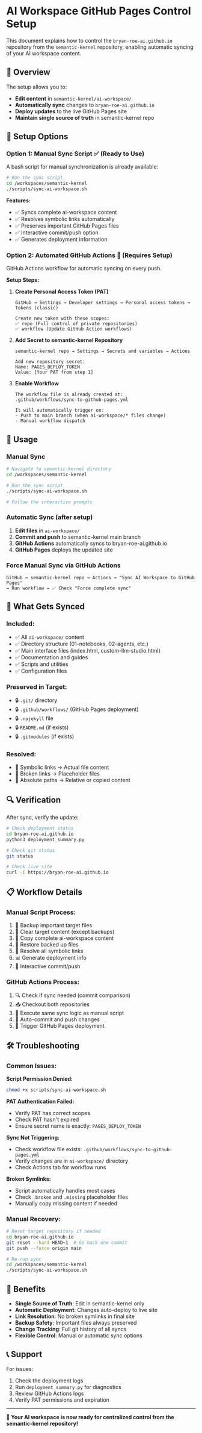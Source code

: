 # AI Workspace GitHub Pages Control Setup

This document explains how to control the `bryan-roe-ai.github.io` repository from the `semantic-kernel` repository, enabling automatic syncing of your AI workspace content.

## 🎯 Overview

The setup allows you to:
- **Edit content** in `semantic-kernel/ai-workspace/`
- **Automatically sync** changes to `bryan-roe-ai.github.io`
- **Deploy updates** to the live GitHub Pages site
- **Maintain single source of truth** in semantic-kernel repo

## 🔧 Setup Options

### Option 1: Manual Sync Script ✅ (Ready to Use)

A bash script for manual synchronization is already available:

```bash
# Run the sync script
cd /workspaces/semantic-kernel
./scripts/sync-ai-workspace.sh
```

**Features:**
- ✅ Syncs complete ai-workspace content
- ✅ Resolves symbolic links automatically
- ✅ Preserves important GitHub Pages files
- ✅ Interactive commit/push option
- ✅ Generates deployment information

### Option 2: Automated GitHub Actions 🚧 (Requires Setup)

GitHub Actions workflow for automatic syncing on every push.

**Setup Steps:**

1. **Create Personal Access Token (PAT)**
   ```
   GitHub → Settings → Developer settings → Personal access tokens → Tokens (classic)
   
   Create new token with these scopes:
   ✅ repo (Full control of private repositories)
   ✅ workflow (Update GitHub Action workflows)
   ```

2. **Add Secret to semantic-kernel Repository**
   ```
   semantic-kernel repo → Settings → Secrets and variables → Actions
   
   Add new repository secret:
   Name: PAGES_DEPLOY_TOKEN
   Value: [Your PAT from step 1]
   ```

3. **Enable Workflow**
   ```
   The workflow file is already created at:
   .github/workflows/sync-to-github-pages.yml
   
   It will automatically trigger on:
   - Push to main branch (when ai-workspace/* files change)
   - Manual workflow dispatch
   ```

## 🚀 Usage

### Manual Sync

```bash
# Navigate to semantic-kernel directory
cd /workspaces/semantic-kernel

# Run the sync script
./scripts/sync-ai-workspace.sh

# Follow the interactive prompts
```

### Automatic Sync (after setup)

1. **Edit files** in `ai-workspace/`
2. **Commit and push** to semantic-kernel main branch
3. **GitHub Actions** automatically syncs to bryan-roe-ai.github.io
4. **GitHub Pages** deploys the updated site

### Force Manual Sync via GitHub Actions

```
GitHub → semantic-kernel repo → Actions → "Sync AI Workspace to GitHub Pages"
→ Run workflow → ✅ Check "Force complete sync"
```

## 📂 What Gets Synced

### Included:
- ✅ All `ai-workspace/` content
- ✅ Directory structure (01-notebooks, 02-agents, etc.)
- ✅ Main interface files (index.html, custom-llm-studio.html)
- ✅ Documentation and guides
- ✅ Scripts and utilities
- ✅ Configuration files

### Preserved in Target:
- 🔒 `.git/` directory
- 🔒 `.github/workflows/` (GitHub Pages deployment)
- 🔒 `.nojekyll` file
- 🔒 `README.md` (if exists)
- 🔒 `.gitmodules` (if exists)

### Resolved:
- 🔗 Symbolic links → Actual file content
- 📁 Broken links → Placeholder files
- 🔄 Absolute paths → Relative or copied content

## 🔍 Verification

After sync, verify the update:

```bash
# Check deployment status
cd bryan-roe-ai.github.io
python3 deployment_summary.py

# Check git status
git status

# Check live site
curl -I https://bryan-roe-ai.github.io
```

## 📋 Workflow Details

### Manual Script Process:
1. 💾 Backup important target files
2. 🧹 Clear target content (except backups)
3. 📁 Copy complete ai-workspace content
4. 🔄 Restore backed up files
5. 🔗 Resolve all symbolic links
6. 📊 Generate deployment info
7. 💬 Interactive commit/push

### GitHub Actions Process:
1. 🔍 Check if sync needed (commit comparison)
2. 📥 Checkout both repositories
3. 🔄 Execute same sync logic as manual script
4. 🤖 Auto-commit and push changes
5. 📧 Trigger GitHub Pages deployment

## 🛠️ Troubleshooting

### Common Issues:

**Script Permission Denied:**
```bash
chmod +x scripts/sync-ai-workspace.sh
```

**PAT Authentication Failed:**
- Verify PAT has correct scopes
- Check PAT hasn't expired
- Ensure secret name is exactly: `PAGES_DEPLOY_TOKEN`

**Sync Not Triggering:**
- Check workflow file exists: `.github/workflows/sync-to-github-pages.yml`
- Verify changes are in `ai-workspace/` directory
- Check Actions tab for workflow runs

**Broken Symlinks:**
- Script automatically handles most cases
- Check `.broken` and `.missing` placeholder files
- Manually copy missing content if needed

### Manual Recovery:

```bash
# Reset target repository if needed
cd bryan-roe-ai.github.io
git reset --hard HEAD~1  # Go back one commit
git push --force origin main

# Re-run sync
cd /workspaces/semantic-kernel
./scripts/sync-ai-workspace.sh
```

## 🎉 Benefits

- **Single Source of Truth**: Edit in semantic-kernel only
- **Automatic Deployment**: Changes auto-deploy to live site
- **Link Resolution**: No broken symlinks in final site
- **Backup Safety**: Important files always preserved
- **Change Tracking**: Full git history of all syncs
- **Flexible Control**: Manual or automatic sync options

## 📞 Support

For issues:
1. Check the deployment logs
2. Run `deployment_summary.py` for diagnostics
3. Review GitHub Actions logs
4. Verify PAT permissions and expiration

---

**🚀 Your AI workspace is now ready for centralized control from the semantic-kernel repository!**
